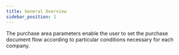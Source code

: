 ```yaml
---
title: General Overview
sidebar_position: 1
---
```


The purchase area parameters enable the user to set the purchase document flow according to particular conditions necessary for each company. 






